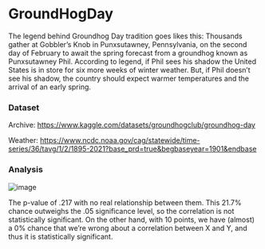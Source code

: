 # GroundHogDay
The legend behind Groundhog Day tradition goes likes this:
Thousands gather at Gobbler’s Knob in Punxsutawney, Pennsylvania, on the second day of February to await the spring forecast from a groundhog known as Punxsutawney Phil. According to legend, if Phil sees his shadow the United States is in store for six more weeks of winter weather. But, if Phil doesn’t see his shadow, the country should expect warmer temperatures and the arrival of an early spring.

### Dataset
Archive: https://www.kaggle.com/datasets/groundhogclub/groundhog-day

Weather: https://www.ncdc.noaa.gov/cag/statewide/time-series/36/tavg/1/2/1895-2021?base_prd=true&begbaseyear=1901&endbase

### Analysis
![image](https://user-images.githubusercontent.com/58046234/164565551-bc32de7f-8a72-4a71-b110-4df633e5b7b1.png)

The p-value of .217 with no real relationship between them. This 21.7% chance outweighs the .05 significance level, so the correlation is not statistically significant. On the other hand, with 10 points, we have (almost) a 0% chance that we’re wrong about a correlation between X and Y, and thus it is statistically significant.




